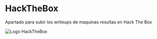 # HackTheBox
Apartado para subir los writeups de maquinas resultas en Hack The Box

![Logo HackTheBox](https://github.com/MaestroKesero/HackTheBox/main/images/wallpaper.jpg)
